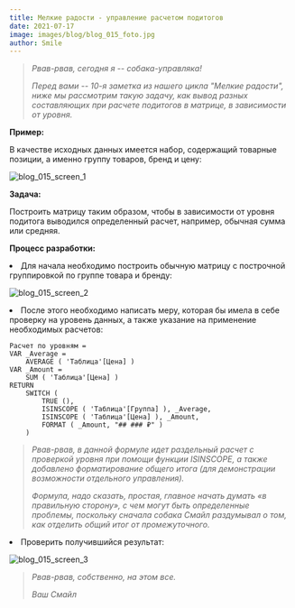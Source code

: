 ```yaml
---
title: Мелкие радости - управление раcчетом подитогов
date: 2021-07-17
image: images/blog/blog_015_foto.jpg
author: Smile
---
```


> *Рвав-рвав, сегодня я -- собака-управляка!*
>
> *Перед вами -- 10-я заметка из нашего цикла "Мелкие радости", ниже мы рассмотрим такую задачу, как вывод разных составляющих при расчете подитогов в матрице, в зависимости от уровня.*


**Пример:**

В качестве исходных данных имеется набор, содержащий товарные позиции, а именно группу товаров, бренд и цену:

![blog_015_screen_1](https://kkadikin.ru/images/blog/blog_015_screen_1.jpg)


**Задача:**

Построить матрицу таким образом, чтобы в зависимости от уровня подитога выводился определенный расчет, например, обычная сумма или средняя.


**Процесс разработки:**

**<li>** Для начала необходимо построить обычную матрицу с построчной группировкой по группе товара и бренду:

![blog_015_screen_2](https://kkadikin.ru/images/blog/blog_015_screen_2.jpg)

**<li>** После этого необходимо написать меру, которая бы имела в себе проверку на уровень данных, а также указание на применение необходимых расчетов:

```dax
Расчет по уровням = 
VAR _Average =
    AVERAGE ( 'Таблица'[Цена] )
VAR _Amount =
    SUM ( 'Таблица'[Цена] )
RETURN
    SWITCH (
        TRUE (),
        ISINSCOPE ( 'Таблица'[Группа] ), _Average,
        ISINSCOPE ( 'Таблица'[Цена] ), _Amount,
        FORMAT ( _Amount, "## ### ₽" )
    )
```


> *Рвав-рвав, в данной формуле идет раздельный расчет с проверкой уровня при помощи функции ISINSCOPE, а также добавлено форматирование общего итога (для демонстрации возможности отдельного управления).*
>
> *Формула, надо сказать, простая, главное начать думать «в правильную сторону», с чем могут быть определенные проблемы, поскольку сначала собака Смайл раздумывал о том, как отделить общий итог от промежуточного.*

**<li>** Проверить получившийся результат:

![blog_015_screen_3](https://kkadikin.ru/images/blog/blog_015_screen_3.jpg)

> *Рвав-рвав, собственно, на этом все.*
>
> *Ваш Смайл*
